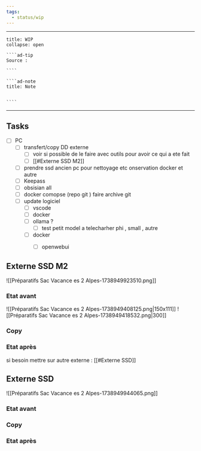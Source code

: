 ```yaml
---
tags:
  - status/wip
---
```


---
 
``````ad-example
title: WIP 
collapse: open

````ad-tip
Source : 

````

````ad-note
title: Note
 

````

``````

---
## Tasks

- [ ] PC 
	- [ ] transfert/copy  DD externe 
		- [ ] voir si possible de le faire avec outils pour avoir ce qui a ete fait 
		- [ ] [[#Externe  SSD M2]]
	- [ ] prendre ssd ancien pc pour nettoyage etc onservation docker et autre 
	- [ ] Keepass 
	- [ ] obsisian all 
	- [ ] docker comopse (repo git ) faire archive git 
	- [ ] update logiciel 
		- [ ] vscode
		- [ ] docker 
		- [ ] ollama ? 
			- [ ] test petit model a telecharher phi , small , autre
		- [ ] docker 
			- [ ] openwebui



## Externe  SSD M2

![[Préparatifs Sac Vacance es 2 Alpes-1738949923510.png]]
### Etat avant 
![[Préparatifs Sac Vacance es 2 Alpes-1738949408125.png|150x111]] ![[Préparatifs Sac Vacance es 2 Alpes-1738949418532.png|300]]

### Copy 


### Etat après


si besoin mettre sur autre externe : [[#Externe SSD]]
## Externe  SSD

![[Préparatifs Sac Vacance es 2 Alpes-1738949944065.png]]
### Etat avant 


### Copy 


### Etat après


